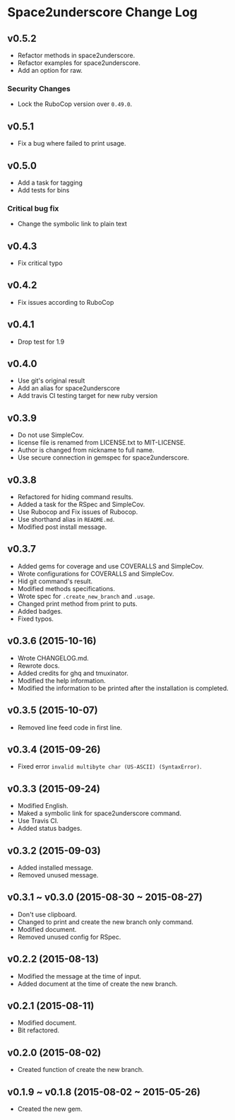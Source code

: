 # Space2underscore Change Log

## v0.5.2
- Refactor methods in space2underscore.
- Refactor examples for space2underscore.
- Add an option for raw.

### Security Changes
- Lock the RuboCop version over `0.49.0`.

## v0.5.1
- Fix a bug where failed to print usage.

## v0.5.0
- Add a task for tagging
- Add tests for bins

### Critical bug fix
- Change the symbolic link to plain text

## v0.4.3
- Fix critical typo

## v0.4.2
- Fix issues according to RuboCop

## v0.4.1
- Drop test for 1.9

## v0.4.0
- Use git's original result
- Add an alias for space2underscore
- Add travis CI testing target for new ruby version

## v0.3.9
- Do not use SimpleCov.
- license file is renamed from LICENSE.txt to MIT-LICENSE.
- Author is changed from nickname to full name.
- Use secure connection in gemspec for space2underscore.

## v0.3.8
- Refactored for hiding command results.
- Added a task for the RSpec and SimpleCov.
- Use Rubocop and Fix issues of Rubocop.
- Use shorthand alias in `README.md`.
- Modified post install message.

## v0.3.7
- Added gems for coverage and use COVERALLS and SimpleCov.
- Wrote configurations for COVERALLS and SimpleCov.
- Hid git command's result.
- Modified methods specifications.
- Wrote spec for `.create_new_branch` and `.usage`.
- Changed print method from print to puts.
- Added badges.
- Fixed typos.

## v0.3.6 (2015-10-16)
- Wrote CHANGELOG.md.
- Rewrote docs.
- Added credits for ghq and tmuxinator.
- Modified the help information.
- Modified the information to be printed after the installation is completed.

## v0.3.5 (2015-10-07)
- Removed line feed code in first line.

## v0.3.4 (2015-09-26)
- Fixed error `invalid multibyte char (US-ASCII) (SyntaxError)`.

## v0.3.3 (2015-09-24)
- Modified English.
- Maked a symbolic link for space2underscore command.
- Use Travis CI.
- Added status badges.

## v0.3.2 (2015-09-03)
- Added installed message.
- Removed unused message.

## v0.3.1 ~ v0.3.0 (2015-08-30 ~ 2015-08-27)
- Don't use clipboard.
- Changed to print and create the new branch only command.
- Modified document.
- Removed unused config for RSpec.

## v0.2.2 (2015-08-13)
- Modified the message at the time of input.
- Added document at the time of create the new branch.

## v0.2.1 (2015-08-11)
- Modified document.
- Bit refactored.

## v0.2.0 (2015-08-02)
- Created function of create the new branch.

## v0.1.9 ~ v0.1.8 (2015-08-02 ~ 2015-05-26)
- Created the new gem.
